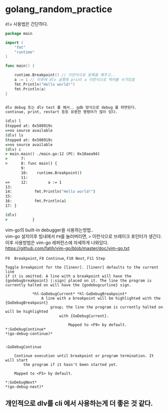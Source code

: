 # golang_random_practice



`dlv` 사용법은 간단하다.

```go
package main

import (
	"fmt"
	"runtime"
)

func main() {

	runtime.Breakpoint() // 이런식으로 등록을 해주고..
	a := 1 // 이후에 dlv 실행후 print a 이런식으로 찍어볼 수가있음
	fmt.Println("Hello world!")
	fmt.Println(a)
}
```


```cmd

dlv debug 또는 dlv test 를 해서.. gdb 방식으로 debug 를 하면된다.
continue, print, restart 등등 유용한 명령어가 많이 있다.

(dlv) l
Stopped at: 0x588919c
=>no source available
(dlv) ls
Stopped at: 0x588919c
=>no source available
(dlv) c
> main.main() ./main.go:12 (PC: 0x10aea94)
>      7:
>      8: func main() {
       9:
       10:    runtime.Breakpoint()
       11:
=>     12:         a := 1
13:
14:          fmt.Println("Hello world!")
15:
16:          fmt.Println(a)
17: }

(dlv)
>           }
```

vim-go의 built-in debugger을 사용하는방법..  
vim-go 설치이후 빔내에서 `F9`를 눌러버리면, `>` 이런식으로 브레이크 포인터가 생긴다.  
이후 사용방법은 vim-go 레퍼런스에 자세하게 나와있다. https://github.com/fatih/vim-go/blob/master/doc/vim-go.txt  

`F9  Breakpoint`, `F8 Continue`, `F10 Next`, `F11 Step`
```
Toggle breakpoint for the [linenr]. [linenr] defaults to the current line
if it is omitted. A line with a breakpoint will have the
{godebugbreakpoint} |:sign| placed on it. The line the program is
currently halted on will have the {godebugcurline} sign.

            *hl-GoDebugCurrent* *hl-GoDebugBreakpoint*
                A line with a breakpoint will be highlighted with the {GoDebugBreakpoint}
                    group; the line the program is currently halted on will be highlighted
                        with {GoDebugCurrent}.

                            Mapped to <F9> by default.  
*:GoDebugContinue*
*(go-debug-continue)*


:GoDebugContinue

    Continue execution until breakpoint or program termination. It will start
        the program if it hasn't been started yet.

    Mapped to <F5> by default.

*:GoDebugNext*
*(go-debug-next)*

```

## 개인적으로 dlv를 cli 에서 사용하는게 더 좋은 것 같다.  
